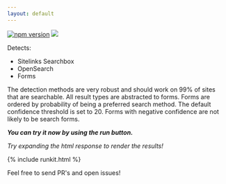 ```yaml
---
layout: default
---
```


[![npm version](https://badge.fury.io/js/search-forms.svg)](https://badge.fury.io/js/search-forms) ![](https://img.shields.io/npm/dw/search-forms.svg?style=flat)

Detects:
* Sitelinks Searchbox
* OpenSearch
* Forms

The detection methods are very robust and should work on 99% of sites that are searchable.
All result types are abstracted to forms.
Forms are ordered by probability of being a preferred search method.
The default confidence threshold is set to 20.
Forms with negative confidence are not likely to be search forms.

***You can try it now by using the run button.***

_Try expanding the html response to render the results!_

{% include runkit.html %}

Feel free to send PR's and open issues!

